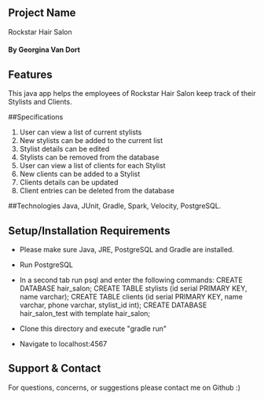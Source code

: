 ## Project Name
Rockstar Hair Salon

#### By Georgina Van Dort

## Features
This java app helps the employees of Rockstar Hair Salon keep track of their Stylists and Clients.

##Specifications

1. User can view a list of current stylists
2. New stylists can be added to the current list
3. Stylist details can be edited
4. Stylists can be removed from the database
5. User can view a list of clients for each Stylist
6. New clients can be added to a Stylist
7. Clients details can be updated
8. Client entries can be deleted from the database

##Technologies
Java, JUnit, Gradle, Spark, Velocity, PostgreSQL.

## Setup/Installation Requirements
* Please make sure Java, JRE, PostgreSQL and Gradle are installed.
* Run PostgreSQL
* In a second tab run psql and enter the following commands:
CREATE DATABASE hair_salon;
CREATE TABLE stylists (id serial PRIMARY KEY, name varchar);
CREATE TABLE clients (id serial PRIMARY KEY, name varchar, phone varchar, stylist_id int);
CREATE DATABASE hair_salon_test with template hair_salon;

* Clone this directory and execute "gradle run"
* Navigate to localhost:4567


## Support & Contact
For questions, concerns, or suggestions please contact me on Github :)
